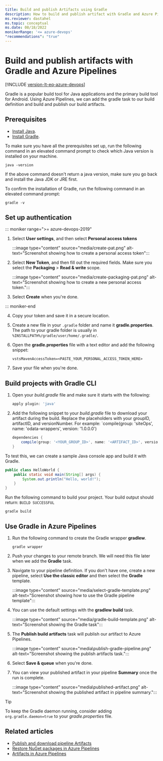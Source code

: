 ```yaml
---
title: Build and publish Artifacts using Gradle
description: How to build and publish artifact with Gradle and Azure Pipelines 
ms.reviewer: dastahel
ms.topic: conceptual
ms.date: 08/18/2022
monikerRange: '<= azure-devops'
"recommendations": "true"
---
```


# Build and publish artifacts with Gradle and Azure Pipelines

[!INCLUDE [version-lt-eq-azure-devops](../../includes/version-lt-eq-azure-devops.md)]

Gradle is a popular build tool for Java applications and the primary build tool for Android. Using Azure Pipelines, we can add the gradle task to our build definition and build and publish our build artifacts.

## Prerequisites

- [Install Java](https://www.oracle.com/technetwork/java/javase/downloads/index.html).
- [Install Gradle](https://gradle.org/install/).

To make sure you have all the prerequisites set up, run the following command in an elevated command prompt to check which Java version is installed on your machine.

```Command
java -version
```

If the above command doesn't return a java version, make sure you go back and install the Java JDK or JRE first. 

To confirm the installation of Gradle, run the following command in an elevated command prompt:

```Command
gradle -v
```

## Set up authentication

::: moniker range=">= azure-devops-2019"

1. Select **User settings**, and then select **Personal access tokens**

    :::image type="content" source="media/create-pat.png" alt-text="Screenshot showing how to create a personal access token":::

2. Select **New Token**, and then fill out the required fields. Make sure you select the **Packaging** > **Read & write** scope. 

    :::image type="content" source="media/create-packaging-pat.png" alt-text="Screenshot showing how to create a new personal access token.":::  

3. Select **Create** when you're done.

::: moniker-end



4. Copy your token and save it in a secure location.

5. Create a new file in your `.gradle` folder and name it **gradle.properties**. The path to your gradle folder is usually in `%INSTALLPATH%/gradle/user/home/.gradle/`.

6. Open the **gradle.properties** file with a text editor and add the following snippet:

    ```
    vstsMavenAccessToken=<PASTE_YOUR_PERSONAL_ACCESS_TOKEN_HERE>
    ```

7. Save your file when you're done.

## Build projects with Gradle CLI

1. Open your *build.gradle* file and make sure it starts with the following:

    ```groovy
    apply plugin: 'java'
    ```

1. Add the following snippet to your *build.gradle* file to download your artifact during the build. Replace the placeholders with your groupID, artifactID, and versionNumber. For example: `compile(group: 'siteOps', name: 'odata-wrappers', version: '1.0.0.0')

    ```groovy
    dependencies { 
        compile(group: '<YOUR_GROUP_ID>', name: '<ARTIFACT_ID>', version: '<VERSION_NUMBER>')  
    } 
    ```   

To test this, we can create a sample Java console app and build it with Gradle.

```java
public class HelloWorld { 
    public static void main(String[] args) { 
        System.out.println("Hello, world!"); 
    } 
} 
```

Run the following command to build your project. Your build output should return: `BUILD SUCCESSFUL`

```Command
gradle build
```

## Use Gradle in Azure Pipelines

1. Run the following command to create the Gradle wrapper **gradlew**. 

    ```cli
    gradle wrapper
    ```

1. Push your changes to your remote branch. We will need this file later when we add the **Gradle** task.

1. Navigate to your pipeline definition. If you don't have one, create a new pipeline, select **Use the classic editor** and then select the **Gradle** template. 

    :::image type="content" source="media/select-gradle-template.png" alt-text="Screenshot showing how to use the Gradle pipeline template":::

1. You can use the default settings with the **gradlew build** task.

    :::image type="content" source="media/gradle-build-template.png" alt-text="Screenshot showing the Gradle task":::

1. The **Publish build artifacts** task will publish our artifact to Azure Pipelines.

    :::image type="content" source="media\publish-gradle-pipeline.png" alt-text="Screenshot showing the publish artifacts task.":::

1. Select **Save & queue** when you're done.

1. You can view your published artifact in your pipeline **Summary** once the run is complete.

    :::image type="content" source="media\published-artifact.png" alt-text="Screenshot showing the published artifact in pipeline summary.":::

> [!TIP]
> To keep the Gradle daemon running, consider adding `org.gradle.daemon=true` to your *gradle.properties* file.

## Related articles

- [Publish and download pipeline Artifacts](./pipeline-artifacts.md)
- [Restore NuGet packages in Azure Pipelines](../packages/nuget-restore.md)
- [Artifacts in Azure Pipelines](./build-artifacts.md)

